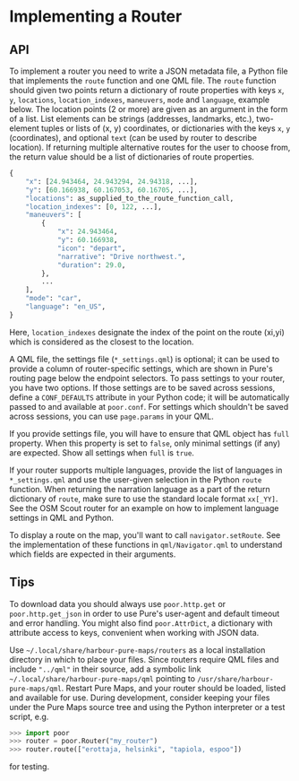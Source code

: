 Implementing a Router
=====================

## API

To implement a router you need to write a JSON metadata file, a Python
file that implements the `route` function and one QML
file. The `route` function should given two points return a
dictionary of route properties with keys `x`, `y`, `locations`,
`location_indexes`, `maneuvers`, `mode` and `language`, example
below. The location points (2 or more) are given as an argument in the
form of a list. List elements can be strings (addresses, landmarks,
etc.), two-element tuples or lists of (x, y) coordinates, or
dictionaries with the keys `x`, `y` (coordinates), and optional `text`
(can be used by router to describe location). If returning multiple
alternative routes for the user to choose from, the return value
should be a list of dictionaries of route properties. 

```python
{
    "x": [24.943464, 24.943294, 24.94318, ...],
    "y": [60.166938, 60.167053, 60.16705, ...],
    "locations": as_supplied_to_the_route_function_call,
    "location_indexes": [0, 122, ...],
    "maneuvers": [
        {
            "x": 24.943464,
            "y": 60.166938,
            "icon": "depart",
            "narrative": "Drive northwest.",
            "duration": 29.0,
        },
        ...
    ],
    "mode": "car",
    "language": "en_US",
}
```

Here, `location_indexes` designate the index of the point on the route
(xi,yi) which is considered as the closest to the location.

A QML file, the settings file (`*_settings.qml`) is optional;
it can be used to provide a column of router-specific settings, which
are shown in Pure's routing page below the endpoint selectors. To pass
settings to your router, you have two options. If those settings are to
be saved across sessions, define a `CONF_DEFAULTS` attribute in your
Python code; it will be automatically passed to and available at
`poor.conf`. For settings which shouldn't be saved across sessions, you
can use `page.params` in your QML.

If you provide settings file, you will have to ensure that QML object has
`full` property. When this property is set to `false`, only minimal settings
(if any) are expected. Show all settings when `full` is `true`.

If your router supports multiple languages, provide the list of
languages in `*_settings.qml` and use the user-given selection in the
Python `route` function. When returning the narration language as a part
of the return dictionary of `route`, make sure to use the standard
locale format `xx[_YY]`. See the OSM Scout router for an example on how
to implement language settings in QML and Python.

To display a route on the map, you'll want to call
`navigator.setRoute`. See the implementation of these functions in
`qml/Navigator.qml` to understand which fields are expected in their
arguments.

## Tips

To download data you should always use `poor.http.get` or
`poor.http.get_json` in order to use Pure's user-agent and default
timeout and error handling. You might also find `poor.AttrDict`, a
dictionary with attribute access to keys, convenient when working with
JSON data.

Use `~/.local/share/harbour-pure-maps/routers` as a local installation
directory in which to place your files. Since routers require QML files
and include `"../qml"` in their source, add a symbolic link
`~/.local/share/harbour-pure-maps/qml` pointing to
`/usr/share/harbour-pure-maps/qml`. Restart Pure Maps, and your router
should be loaded, listed and available for use. During development,
consider keeping your files under the Pure Maps source tree and using
the Python interpreter or a test script, e.g.

```python
>>> import poor
>>> router = poor.Router("my_router")
>>> router.route(["erottaja, helsinki", "tapiola, espoo"])
```

for testing.